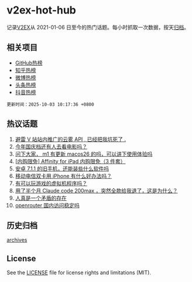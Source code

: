 # v2ex-hot-hub

 记录[V2EX](https://www.v2ex.com/)从 2021-01-06 日至今的热门话题。每小时抓取一次数据，按天[归档](archives)。
 
 ## 相关项目

- [GitHub热榜](https://github.com/lonnyzhang423/github-hot-hub)
- [知乎热榜](https://github.com/lonnyzhang423/zhihu-hot-hub)
- [微博热榜](https://github.com/lonnyzhang423/weibo-hot-hub)
- [头条热榜](https://github.com/lonnyzhang423/toutiao-hot-hub)
- [抖音热榜](https://github.com/lonnyzhang423/douyin-hot-hub)


 `更新时间：2025-10-03 10:17:36 +0800`

## 热议话题

1. [避雷 V 站站内推广的云雾 API , 已经把我坑死了 .](https://www.v2ex.com/t/1163131)
1. [今年国庆档还有人去看电影吗？](https://www.v2ex.com/t/1163132)
1. [问下大家， m1 有更新 macos26 的吗，可以讲下使用体验吗](https://www.v2ex.com/t/1163173)
1. [[内购限免] Affinity for iPad 内购限免（3 件套）](https://www.v2ex.com/t/1163129)
1. [安卓 7.1.1 的旧手机，还能装些什么软件吗](https://www.v2ex.com/t/1163191)
1. [移动电信双卡用 iPhone 有什么好办法吗？](https://www.v2ex.com/t/1163177)
1. [有可以玩游戏的虚拟机程序吗？](https://www.v2ex.com/t/1163149)
1. [用了半个月 Claude code 200max ，突然全款给我退了，这是为什么？](https://www.v2ex.com/t/1163161)
1. [人真是一个矛盾的存在](https://www.v2ex.com/t/1163127)
1. [openrouter 国内访问稳定吗](https://www.v2ex.com/t/1163133)

## 历史归档

[archives](archives)

## License

See the [LICENSE](LICENSE) file for license rights and limitations (MIT).
